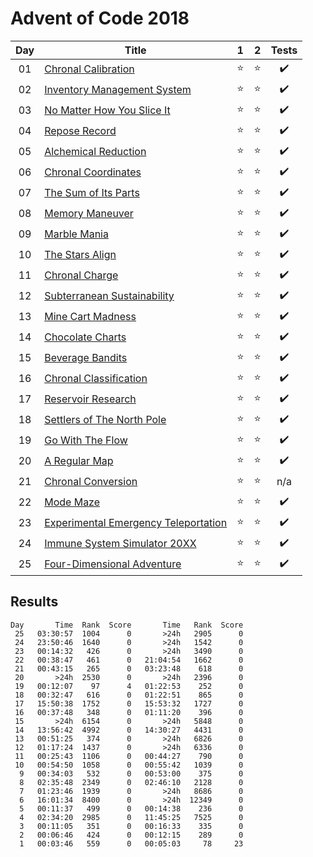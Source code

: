 # Advent of Code 2018

| Day | Title                                                                        |   1    |   2    |       Tests        |
| :-: | ---------------------------------------------------------------------------- | :----: | :----: | :----------------: |
| 01  | [Chronal Calibration](https://adventofcode.com/2018/day/1)                   | :star: | :star: | :heavy_check_mark: |
| 02  | [Inventory Management System](https://adventofcode.com/2018/day/2)           | :star: | :star: | :heavy_check_mark: |
| 03  | [No Matter How You Slice It](https://adventofcode.com/2018/day/3)            | :star: | :star: | :heavy_check_mark: |
| 04  | [Repose Record](https://adventofcode.com/2018/day/4)                         | :star: | :star: | :heavy_check_mark: |
| 05  | [Alchemical Reduction](https://adventofcode.com/2018/day/5)                  | :star: | :star: | :heavy_check_mark: |
| 06  | [Chronal Coordinates](https://adventofcode.com/2018/day/6)                   | :star: | :star: | :heavy_check_mark: |
| 07  | [The Sum of Its Parts](https://adventofcode.com/2018/day/7)                  | :star: | :star: | :heavy_check_mark: |
| 08  | [Memory Maneuver](https://adventofcode.com/2018/day/8)                       | :star: | :star: | :heavy_check_mark: |
| 09  | [Marble Mania](https://adventofcode.com/2018/day/9)                          | :star: | :star: | :heavy_check_mark: |
| 10  | [The Stars Align](https://adventofcode.com/2018/day/10)                      | :star: | :star: | :heavy_check_mark: |
| 11  | [Chronal Charge](https://adventofcode.com/2018/day/11)                       | :star: | :star: | :heavy_check_mark: |
| 12  | [Subterranean Sustainability](https://adventofcode.com/2018/day/12)          | :star: | :star: | :heavy_check_mark: |
| 13  | [Mine Cart Madness](https://adventofcode.com/2018/day/13)                    | :star: | :star: | :heavy_check_mark: |
| 14  | [Chocolate Charts](https://adventofcode.com/2018/day/14)                     | :star: | :star: | :heavy_check_mark: |
| 15  | [Beverage Bandits](https://adventofcode.com/2018/day/15)                     | :star: | :star: | :heavy_check_mark: |
| 16  | [Chronal Classification](https://adventofcode.com/2018/day/16)               | :star: | :star: | :heavy_check_mark: |
| 17  | [Reservoir Research](https://adventofcode.com/2018/day/17)                   | :star: | :star: | :heavy_check_mark: |
| 18  | [Settlers of The North Pole](https://adventofcode.com/2018/day/18)           | :star: | :star: | :heavy_check_mark: |
| 19  | [Go With The Flow](https://adventofcode.com/2018/day/19)                     | :star: | :star: | :heavy_check_mark: |
| 20  | [A Regular Map](https://adventofcode.com/2018/day/20)                        | :star: | :star: | :heavy_check_mark: |
| 21  | [Chronal Conversion](https://adventofcode.com/2018/day/21)                   | :star: | :star: |        n/a         |
| 22  | [Mode Maze](https://adventofcode.com/2018/day/22)                            | :star: | :star: | :heavy_check_mark: |
| 23  | [Experimental Emergency Teleportation](https://adventofcode.com/2018/day/23) | :star: | :star: | :heavy_check_mark: |
| 24  | [Immune System Simulator 20XX](https://adventofcode.com/2018/day/24)         | :star: | :star: | :heavy_check_mark: |
| 25  | [Four-Dimensional Adventure](https://adventofcode.com/2018/day/25)           | :star: | :star: | :heavy_check_mark: |

## Results

```text -------Part 1--------   --------Part 2--------
Day       Time  Rank  Score       Time   Rank  Score
 25   03:30:57  1004      0       >24h   2905      0
 24   23:50:46  1640      0       >24h   1542      0
 23   00:14:32   426      0       >24h   3490      0
 22   00:38:47   461      0   21:04:54   1662      0
 21   00:43:15   265      0   03:23:48    618      0
 20       >24h  2530      0       >24h   2396      0
 19   00:12:07    97      4   01:22:53    252      0
 18   00:32:47   616      0   01:22:51    865      0
 17   15:50:38  1752      0   15:53:32   1727      0
 16   00:37:48   348      0   01:11:20    396      0
 15       >24h  6154      0       >24h   5848      0
 14   13:56:42  4992      0   14:30:27   4431      0
 13   00:51:25   374      0       >24h   6826      0
 12   01:17:24  1437      0       >24h   6336      0
 11   00:25:43  1106      0   00:44:27    790      0
 10   00:54:50  1058      0   00:55:42   1039      0
  9   00:34:03   532      0   00:53:00    375      0
  8   02:35:48  2349      0   02:46:10   2128      0
  7   01:23:46  1939      0       >24h   8686      0
  6   16:01:34  8400      0       >24h  12349      0
  5   00:11:37   499      0   00:14:38    236      0
  4   02:34:20  2985      0   11:45:25   7525      0
  3   00:11:05   351      0   00:16:33    335      0
  2   00:06:46   424      0   00:12:15    289      0
  1   00:03:46   559      0   00:05:03     78     23
```
